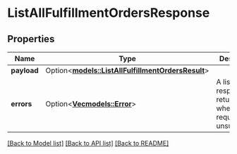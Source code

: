 # ListAllFulfillmentOrdersResponse

## Properties

Name | Type | Description | Notes
------------ | ------------- | ------------- | -------------
**payload** | Option<[**models::ListAllFulfillmentOrdersResult**](ListAllFulfillmentOrdersResult.md)> |  | [optional]
**errors** | Option<[**Vec<models::Error>**](Error.md)> | A list of error responses returned when a request is unsuccessful. | [optional]

[[Back to Model list]](../README.md#documentation-for-models) [[Back to API list]](../README.md#documentation-for-api-endpoints) [[Back to README]](../README.md)


